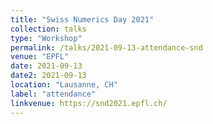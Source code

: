 ```yaml
---
title: "Swiss Numerics Day 2021"
collection: talks
type: "Workshop"
permalink: /talks/2021-09-13-attendance-snd
venue: "EPFL"
date: 2021-09-13
date2: 2021-09-13
location: "Lausanne, CH"
label: "attendance"
linkvenue: https://snd2021.epfl.ch/
---
```

